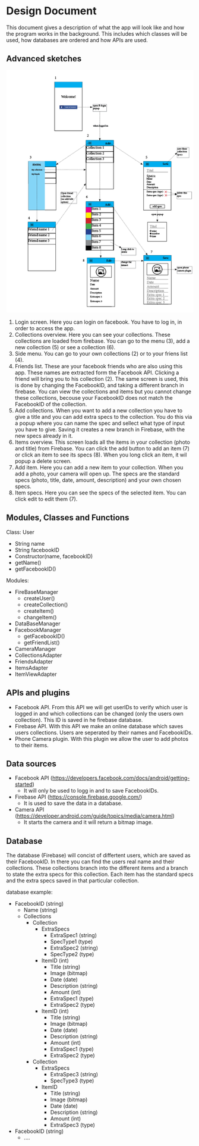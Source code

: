 # Design Document
This document gives a description of what the app will look like and how the program works in the background. This includes which classes will be used, how databases are ordered and how APIs are used.

Advanced sketches
-----------------
![alt text](https://github.com/haantje0/Programmeer-Project/blob/master/sketch%20design%20document%201.2.png)

1.	Login screen. Here you can login on facebook. You have to log in, in order to access the app.
2.	Collections overview. Here you can see your collections. These collections are loaded from firebase. You can go to the menu (3), add a new collection (5) or see a collection (6).
3.	Side menu. You can go to your own collections (2) or to your friens list (4). 
4.	Friends list. These are your facebook friends who are also using this app. These names are extracted form the Facebook API. Clicking a friend will bring you to his collection (2). The same screen is used, this is done by changing the FacebookID, and taking a different branch in firebase. You can view the collections and items but you cannot change these collections, becouse your FacebookID does not match the FacebookID of the collection.
5.	Add collections. When you want to add a new collection you have to give a title and you can add extra specs to the collection. You do this via a popup where you can name the spec and sellect what type of input you have to give. Saving it creates a new branch in Firebase, with the new specs already in it.
6.	Items overview. This screen loads all the items in your collection (photo and title) from Firebase. You can click the add button to add an item (7) or click an item to see its specs (8). When you long click an item, it wil popup a delete screen.
7.	Add item. Here you can add a new item to your collection. When you add a photo, your camera will open up. The specs are the standard specs (photo, title, date, amount, description) and your own chosen specs.
8.	Item specs. Here you can see the specs of the selected item. You can click edit to edit them (7).

Modules, Classes and Functions 
------------------------------
Class: User
-	String name
-	String facebookID
-	Constructor(name, facebookID)
-	getName()
-	getFacebookID()

Modules:
- FireBaseManager
    - createUser()
    - createCollection()
    - createItem()
    - changeItem()
- DataBaseManager
- FacebookManager
    - getFacebookID()
    - getFriendList()
- CameraManager
- CollectionsAdapter
- FriendsAdapter
- ItemsAdapter
- ItemViewAdapter


APIs and plugins
----------------
- Facebook API. From this API we will get userIDs to verify which user is logged in and which collections can be changed (only the users own collection). This ID is saved in he firebase database.
- Firebase API. With this API we make an online database which saves users collections. Users are seperated by their names and FacebookIDs. 
- Phone Camera plugin. With this plugin we allow the user to add photos to their items.

Data sources
------------
- Facebook API (https://developers.facebook.com/docs/android/getting-started)
    - It will only be used to logg in and to save FacebookIDs.
- Firebase API (https://console.firebase.google.com/)
    - It is used to save the data in a database.
- Camera API (https://developer.android.com/guide/topics/media/camera.html)
    - It starts the camera and it will return a bitmap image.

Database
--------

The database (Firebase) will concist of differtent users, which are saved as their FacebookID. In there you can find the users real name and their collections. These collections branch into the different items and a branch to state the extra specs for this collection. Each item has the standard specs and the extra specs saved in that particular collection.

database example:
- FacebookID (string)
    - Name (string)
    - Collections
        - Collection
            - ExtraSpecs
                - ExtraSpec1 (string)
                - SpecType1 (type)
                - ExtraSpec2 (string)
                - SpecType2 (type)
            - ItemID (int)
                - Title (string)
                - Image (bitmap)
                - Date (date)
                - Description (string)
                - Amount (int)
                - ExtraSpec1 (type)
                - ExtraSpec2 (type)
            - ItemID (int)
                - Title (string)
                - Image (bitmap)
                - Date (date)
                - Description (string)
                - Amount (int)
                - ExtraSpec1 (type)
                - ExtraSpec2 (type)
        - Collection
            - ExtraSpecs
                - ExtraSpec3 (string)
                - SpecType3 (type)
            - ItemID
                - Title (string)
                - Image (bitmap)
                - Date (date)
                - Description (string)
                - Amount (int)
                - ExtraSpec3 (type)
- FacebookID (string)
    - ....
